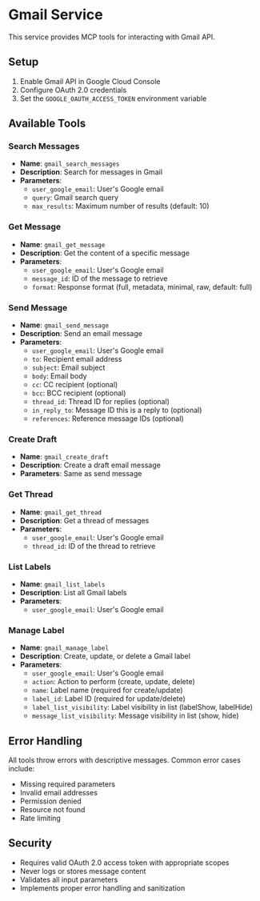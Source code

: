# Gmail Service

This service provides MCP tools for interacting with Gmail API.

## Setup

1. Enable Gmail API in Google Cloud Console
2. Configure OAuth 2.0 credentials
3. Set the `GOOGLE_OAUTH_ACCESS_TOKEN` environment variable

## Available Tools

### Search Messages
- **Name**: `gmail_search_messages`
- **Description**: Search for messages in Gmail
- **Parameters**:
  - `user_google_email`: User's Google email
  - `query`: Gmail search query
  - `max_results`: Maximum number of results (default: 10)

### Get Message
- **Name**: `gmail_get_message`
- **Description**: Get the content of a specific message
- **Parameters**:
  - `user_google_email`: User's Google email
  - `message_id`: ID of the message to retrieve
  - `format`: Response format (full, metadata, minimal, raw, default: full)

### Send Message
- **Name**: `gmail_send_message`
- **Description**: Send an email message
- **Parameters**:
  - `user_google_email`: User's Google email
  - `to`: Recipient email address
  - `subject`: Email subject
  - `body`: Email body
  - `cc`: CC recipient (optional)
  - `bcc`: BCC recipient (optional)
  - `thread_id`: Thread ID for replies (optional)
  - `in_reply_to`: Message ID this is a reply to (optional)
  - `references`: Reference message IDs (optional)

### Create Draft
- **Name**: `gmail_create_draft`
- **Description**: Create a draft email message
- **Parameters**: Same as send message

### Get Thread
- **Name**: `gmail_get_thread`
- **Description**: Get a thread of messages
- **Parameters**:
  - `user_google_email`: User's Google email
  - `thread_id`: ID of the thread to retrieve

### List Labels
- **Name**: `gmail_list_labels`
- **Description**: List all Gmail labels
- **Parameters**:
  - `user_google_email`: User's Google email

### Manage Label
- **Name**: `gmail_manage_label`
- **Description**: Create, update, or delete a Gmail label
- **Parameters**:
  - `user_google_email`: User's Google email
  - `action`: Action to perform (create, update, delete)
  - `name`: Label name (required for create/update)
  - `label_id`: Label ID (required for update/delete)
  - `label_list_visibility`: Label visibility in list (labelShow, labelHide)
  - `message_list_visibility`: Message visibility in list (show, hide)

## Error Handling

All tools throw errors with descriptive messages. Common error cases include:
- Missing required parameters
- Invalid email addresses
- Permission denied
- Resource not found
- Rate limiting

## Security

- Requires valid OAuth 2.0 access token with appropriate scopes
- Never logs or stores message content
- Validates all input parameters
- Implements proper error handling and sanitization
